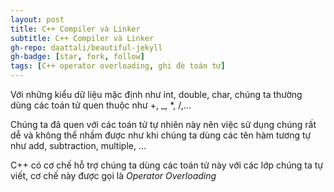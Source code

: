 ```yaml
---
layout: post
title: C++ Compiler và Linker
subtitle: C++ Compiler và Linker
gh-repo: daattali/beautiful-jekyll
gh-badge: [star, fork, follow]
tags: [C++ operator overloading, ghi đè toán tử]
---
```

Với những kiểu dữ liệu mặc định như int, double, char, chúng ta thường dùng các toán tử quen thuộc như +, _, *, /,...

Chúng ta đã quen với các toán tử tự nhiên này nên việc sử dụng chúng rất dễ và không thể nhầm được như khi chúng ta dùng các tên hàm tương tự như add, subtraction, multiple, ...

C++ có cơ chế hỗ trợ chúng ta dùng các toán tử này với các lớp chúng ta tự viết, cơ chế này được gọi là _Operator Overloading_

